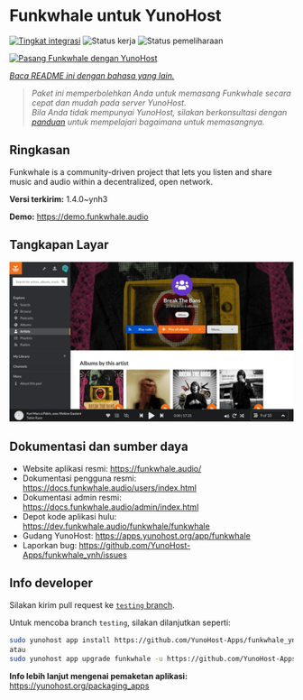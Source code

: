<!--
N.B.: README ini dibuat secara otomatis oleh <https://github.com/YunoHost/apps/tree/master/tools/readme_generator>
Ini TIDAK boleh diedit dengan tangan.
-->

# Funkwhale untuk YunoHost

[![Tingkat integrasi](https://dash.yunohost.org/integration/funkwhale.svg)](https://ci-apps.yunohost.org/ci/apps/funkwhale/) ![Status kerja](https://ci-apps.yunohost.org/ci/badges/funkwhale.status.svg) ![Status pemeliharaan](https://ci-apps.yunohost.org/ci/badges/funkwhale.maintain.svg)

[![Pasang Funkwhale dengan YunoHost](https://install-app.yunohost.org/install-with-yunohost.svg)](https://install-app.yunohost.org/?app=funkwhale)

*[Baca README ini dengan bahasa yang lain.](./ALL_README.md)*

> *Paket ini memperbolehkan Anda untuk memasang Funkwhale secara cepat dan mudah pada server YunoHost.*  
> *Bila Anda tidak mempunyai YunoHost, silakan berkonsultasi dengan [panduan](https://yunohost.org/install) untuk mempelajari bagaimana untuk memasangnya.*

## Ringkasan

Funkwhale is a community-driven project that lets you listen and share music and audio within a decentralized, open network. 

**Versi terkirim:** 1.4.0~ynh3

**Demo:** <https://demo.funkwhale.audio>

## Tangkapan Layar

![Tangkapan Layar pada Funkwhale](./doc/screenshots/screenshot1.png)

## Dokumentasi dan sumber daya

- Website aplikasi resmi: <https://funkwhale.audio/>
- Dokumentasi pengguna resmi: <https://docs.funkwhale.audio/users/index.html>
- Dokumentasi admin resmi: <https://docs.funkwhale.audio/admin/index.html>
- Depot kode aplikasi hulu: <https://dev.funkwhale.audio/funkwhale/funkwhale>
- Gudang YunoHost: <https://apps.yunohost.org/app/funkwhale>
- Laporkan bug: <https://github.com/YunoHost-Apps/funkwhale_ynh/issues>

## Info developer

Silakan kirim pull request ke [`testing` branch](https://github.com/YunoHost-Apps/funkwhale_ynh/tree/testing).

Untuk mencoba branch `testing`, silakan dilanjutkan seperti:

```bash
sudo yunohost app install https://github.com/YunoHost-Apps/funkwhale_ynh/tree/testing --debug
atau
sudo yunohost app upgrade funkwhale -u https://github.com/YunoHost-Apps/funkwhale_ynh/tree/testing --debug
```

**Info lebih lanjut mengenai pemaketan aplikasi:** <https://yunohost.org/packaging_apps>
